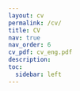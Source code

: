 ```yaml
---
layout: cv
permalink: /cv/
title: CV
nav: true
nav_order: 6
cv_pdf: cv_eng.pdf
description:
toc:
  sidebar: left
---
```

